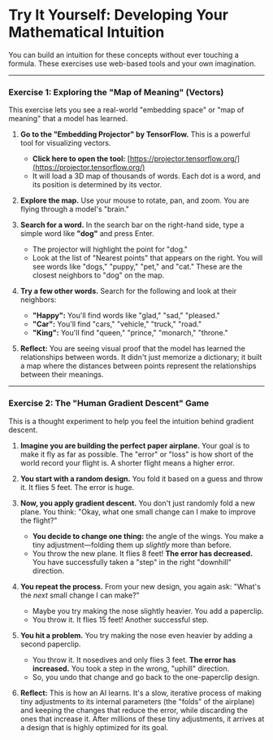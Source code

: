 # Try It Yourself: Developing Your Mathematical Intuition

You can build an intuition for these concepts without ever touching a formula. These exercises use web-based tools and your own imagination.

---

### Exercise 1: Exploring the "Map of Meaning" (Vectors)

This exercise lets you see a real-world "embedding space" or "map of meaning" that a model has learned.

1.  **Go to the "Embedding Projector" by TensorFlow.** This is a powerful tool for visualizing vectors.
    *   **Click here to open the tool:** [https://projector.tensorflow.org/](https://projector.tensorflow.org/)
    *   It will load a 3D map of thousands of words. Each dot is a word, and its position is determined by its vector.

2.  **Explore the map.** Use your mouse to rotate, pan, and zoom. You are flying through a model's "brain."

3.  **Search for a word.** In the search bar on the right-hand side, type a simple word like **"dog"** and press Enter.
    *   The projector will highlight the point for "dog."
    *   Look at the list of "Nearest points" that appears on the right. You will see words like "dogs," "puppy," "pet," and "cat." These are the closest neighbors to "dog" on the map.

4.  **Try a few other words.** Search for the following and look at their neighbors:
    *   **"Happy":** You'll find words like "glad," "sad," "pleased."
    *   **"Car":** You'll find "cars," "vehicle," "truck," "road."
    *   **"King":** You'll find "queen," "prince," "monarch," "throne."

5.  **Reflect:** You are seeing visual proof that the model has learned the relationships between words. It didn't just memorize a dictionary; it built a map where the distances between points represent the relationships between their meanings.

---

### Exercise 2: The "Human Gradient Descent" Game

This is a thought experiment to help you feel the intuition behind gradient descent.

1.  **Imagine you are building the perfect paper airplane.** Your goal is to make it fly as far as possible. The "error" or "loss" is how short of the world record your flight is. A shorter flight means a higher error.

2.  **You start with a random design.** You fold it based on a guess and throw it. It flies 5 feet. The error is huge.

3.  **Now, you apply gradient descent.** You don't just randomly fold a new plane. You think: "Okay, what one small change can I make to improve the flight?"
    *   **You decide to change one thing:** the angle of the wings. You make a tiny adjustment—folding them up *slightly* more than before.
    *   You throw the new plane. It flies 8 feet! **The error has decreased.** You have successfully taken a "step" in the right "downhill" direction.

4.  **You repeat the process.** From your new design, you again ask: "What's the *next* small change I can make?"
    *   Maybe you try making the nose slightly heavier. You add a paperclip.
    *   You throw it. It flies 15 feet! Another successful step.

5.  **You hit a problem.** You try making the nose even heavier by adding a second paperclip.
    *   You throw it. It nosedives and only flies 3 feet. **The error has increased.** You took a step in the wrong, "uphill" direction.
    *   So, you undo that change and go back to the one-paperclip design.

6.  **Reflect:** This is how an AI learns. It's a slow, iterative process of making tiny adjustments to its internal parameters (the "folds" of the airplane) and keeping the changes that reduce the error, while discarding the ones that increase it. After millions of these tiny adjustments, it arrives at a design that is highly optimized for its goal.
